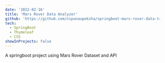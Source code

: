 ```yaml
---
date: '2022-02-16'
title: 'Mars Rover Data Analyzer'
github: 'https://github.com/nipunaupeksha/springboot-mars-rover-data-tracker'
tech:
  - SpringBoot
  - Thymeleaf
  - CSS
showInProjects: false
---
```


A springboot project using Mars Rover Dataset and API
